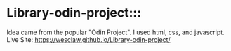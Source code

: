 
# Library-odin-project:::
Idea came from the popular "Odin Project". I used html, css, and javascript.
Live Site: https://wesclaw.github.io/Library-odin-project/
